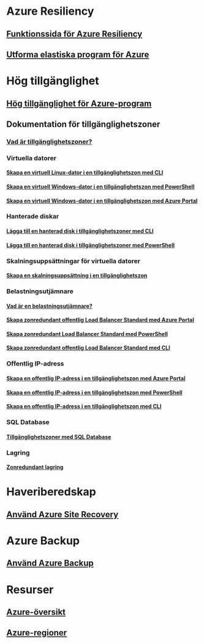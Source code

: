 
# Azure Resiliency
## [Funktionssida för Azure Resiliency](http://azure.microsoft.com/features/resiliency)
## [Utforma elastiska program för Azure](https://docs.microsoft.com/azure/architecture/resiliency/)

# Hög tillgänglighet

## [Hög tillgänglighet för Azure-program](https://docs.microsoft.com/azure/architecture/resiliency/high-availability-azure-applications)

## Dokumentation för tillgänglighetszoner
### [Vad är tillgänglighetszoner?](az-overview.md)

### Virtuella datorer
#### [Skapa en virtuell Linux-dator i en tillgänglighetszon med CLI](../virtual-machines/linux/create-cli-availability-zone.md)
#### [Skapa en virtuell Windows-dator i en tillgänglighetszon med PowerShell](../virtual-machines/windows/create-powershell-availability-zone.md)
#### [Skapa en virtuell Windows-dator i en tillgänglighetszon med Azure Portal](../virtual-machines/windows/create-portal-availability-zone.md)

### Hanterade diskar
#### [Lägga till en hanterad disk i tillgänglighetszoner med CLI](../virtual-machines/linux/add-disk.md#use-managed-disks)
#### [Lägga till en hanterad disk i tillgänglighetszoner med PowerShell](../virtual-machines/windows/attach-disk-ps.md#add-an-empty-data-disk-to-a-virtual-machine)

### Skalningsuppsättningar för virtuella datorer
#### [Skapa en skalningsuppsättning i en tillgänglighetszon](../virtual-machine-scale-sets/virtual-machine-scale-sets-use-availability-zones.md)

### Belastningsutjämnare
#### [Vad är en belastningsutjämnare?](../load-balancer/load-balancer-standard-overview.md)
#### [Skapa zonredundant offentlig Load Balancer Standard med Azure Portal](../load-balancer/load-balancer-get-started-internet-az-portal.md)
#### [Skapa zonredundant Load Balancer Standard med PowerShell](../load-balancer/load-balancer-get-started-internet-az-powershell.md)
#### [Skapa zonredundant offentlig Load Balancer Standard med CLI](../load-balancer/load-balancer-get-started-internet-az-cli.md)

### Offentlig IP-adress
#### [Skapa en offentlig IP-adress i en tillgänglighetszon med Azure Portal](../virtual-network/create-public-ip-availability-zone-portal.md)
#### [Skapa en offentlig IP-adress i en tillgänglighetszon med PowerShell](../virtual-network/create-public-ip-availability-zone-powershell.md)
#### [Skapa en offentlig IP-adress i en tillgänglighetszon med CLI](../virtual-network/create-public-ip-availability-zone-cli.md)

### SQL Database
#### [Tillgänglighetszoner med SQL Database](../sql-database/sql-database-high-availability.md#availability-zones)

### Lagring
#### [Zonredundant lagring](../storage/common/storage-redundancy.md#zone-redundant-storage)

# Haveriberedskap
## [Använd Azure Site Recovery](https://docs.microsoft.com/azure/site-recovery/)

# Azure Backup
## [Använd Azure Backup](https://docs.microsoft.com/azure/backup/)

# Resurser
## [Azure-översikt](https://azure.microsoft.com/roadmap/)
## [Azure-regioner](https://azure.microsoft.com/regions/)

